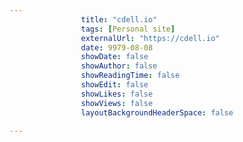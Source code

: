 ---
                title: "cdell.io"
                tags: [Personal site]
                externalUrl: "https://cdell.io"
                date: 9979-08-08
                showDate: false
                showAuthor: false
                showReadingTime: false
                showEdit: false
                showLikes: false
                showViews: false
                layoutBackgroundHeaderSpace: false
                ---
